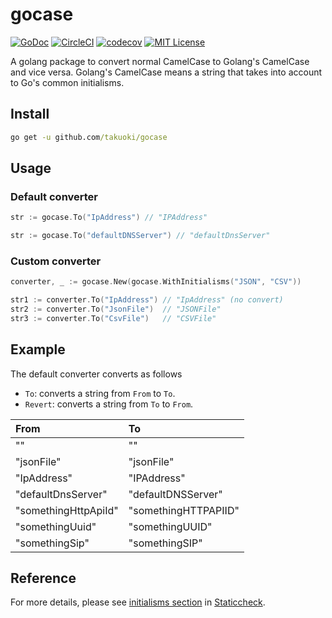 # gocase

[![GoDoc](https://godoc.org/github.com/takuoki/gocase?status.svg)](https://godoc.org/github.com/takuoki/gocase)
[![CircleCI](https://circleci.com/gh/takuoki/gocase/tree/master.svg?style=shield&circle-token=06a2582cde9cc3c182873c3ec5dddb67e9388cf6)](https://circleci.com/gh/takuoki/gocase/tree/master)
[![codecov](https://codecov.io/gh/takuoki/gocase/branch/master/graph/badge.svg)](https://codecov.io/gh/takuoki/gocase)
[![MIT License](http://img.shields.io/badge/license-MIT-blue.svg?style=flat)](LICENSE)

A golang package to convert normal CamelCase to Golang's CamelCase and vice versa.
Golang's CamelCase means a string that takes into account to Go's common initialisms.

## Install

```cmd
go get -u github.com/takuoki/gocase
```

## Usage

### Default converter

```go
str := gocase.To("IpAddress") // "IPAddress"
```

```go
str := gocase.To("defaultDNSServer") // "defaultDnsServer"
```

### Custom converter

```go
converter, _ := gocase.New(gocase.WithInitialisms("JSON", "CSV"))

str1 := converter.To("IpAddress") // "IpAddress" (no convert)
str2 := converter.To("JsonFile")  // "JSONFile"
str3 := converter.To("CsvFile")   // "CSVFile"
```

## Example

The default converter converts as follows

- `To`: converts a string from `From` to `To`.
- `Revert`: converts a string from `To` to `From`.

| From                 | To                   |
| :------------------- | :------------------- |
| ""                   | ""                   |
| "jsonFile"           | "jsonFile"           |
| "IpAddress"          | "IPAddress"          |
| "defaultDnsServer"   | "defaultDNSServer"   |
| "somethingHttpApiId" | "somethingHTTPAPIID" |
| "somethingUuid"      | "somethingUUID"      |
| "somethingSip"       | "somethingSIP"       |

## Reference

For more details, please see [initialisms section](https://staticcheck.io/docs/configuration/options/#initialisms) in [Staticcheck](https://staticcheck.io/).
